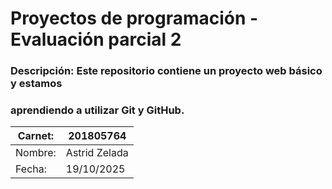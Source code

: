 # Proyectos de programación - Evaluación parcial 2
### Descripción: Este repositorio contiene un proyecto web básico y estamos
### aprendiendo a utilizar Git y GitHub.

| Carnet:  | 201805764       |
|----------|-----------------|
| Nombre:  | Astrid Zelada   | 
| Fecha:   | 19/10/2025      | 
